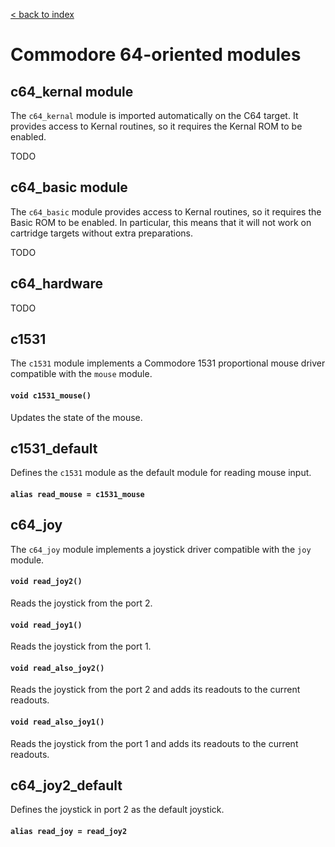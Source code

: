 [< back to index](../doc_index.md)

# Commodore 64-oriented modules

## c64_kernal module

The `c64_kernal` module is imported automatically on the C64 target.
It provides access to Kernal routines, so it requires the Kernal ROM to be enabled.

TODO

## c64_basic module

The `c64_basic` module provides access to Kernal routines, so it requires the Basic ROM to be enabled.
In particular, this means that it will not work on cartridge targets without extra preparations.

TODO

## c64_hardware

TODO

## c1531

The `c1531` module implements a Commodore 1531 proportional mouse driver compatible with the `mouse` module.

#### `void c1531_mouse()`

Updates the state of the mouse.

## c1531_default

Defines the `c1531` module as the default module for reading mouse input.

#### `alias read_mouse = c1531_mouse`

## c64_joy

The `c64_joy` module implements a joystick driver compatible with the `joy` module.

#### `void read_joy2()`

Reads the joystick from the port 2.

#### `void read_joy1()`

Reads the joystick from the port 1.

#### `void read_also_joy2()`

Reads the joystick from the port 2 and adds its readouts to the current readouts.

#### `void read_also_joy1()`

Reads the joystick from the port 1 and adds its readouts to the current readouts.

## c64_joy2_default

Defines the joystick in port 2 as the default joystick.

#### `alias read_joy = read_joy2`



